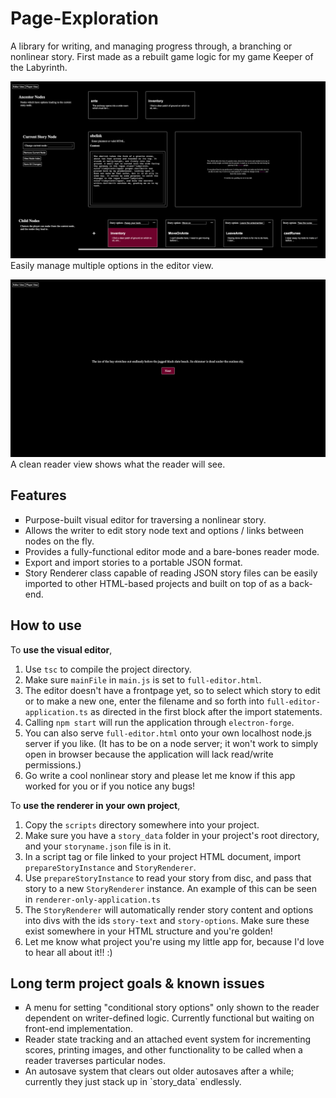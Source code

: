 # Page-Exploration
<p>A library for writing, and managing progress through, a branching or nonlinear story. First made as a rebuilt game logic for my game Keeper of the Labyrinth.</p> 

<p><img src="./images/working.png"><br>
Easily manage multiple options in the editor view.</p>

<p><img src="./images/readerview.png"><br>
A clean reader view shows what the reader will see.</p>

## Features
<ul style="list-style-type: square;">
<li>Purpose-built visual editor for traversing a nonlinear story.</li>
<li>Allows the writer to edit story node text and options / links between nodes on the fly.</li>
<li>Provides a fully-functional editor mode and a bare-bones reader mode.</li>
<li>Export and import stories to a portable JSON format.</li>
<li>Story Renderer class capable of reading JSON story files can be easily imported to other HTML-based projects and built on top of as a back-end.</li>
</ul>

## How to use
To **use the visual editor**,
1. Use `tsc` to compile the project directory.
2. Make sure `mainFile` in `main.js` is set to `full-editor.html`.
3. The editor doesn't have a frontpage yet, so to select which story to edit or to make a new one, enter the filename and so forth into `full-editor-application.ts` as directed in the first block after the import statements.
4. Calling `npm start` will run the application through `electron-forge`.
5. You can also serve `full-editor.html` onto your own localhost node.js server if you like. (It has to be on a node server; it won't work to simply open in browser because the application will lack read/write permissions.)
5. Go write a cool nonlinear story and please let me know if this app worked for you or if you notice any bugs!


To **use the renderer in your own project**,
1. Copy the `scripts` directory somewhere into your project.
2. Make sure you have a `story_data` folder in your project's root directory, and your `storyname.json` file is in it.
3. In a script tag or file linked to your project HTML document, import `prepareStoryInstance` and `StoryRenderer`.
4. Use `prepareStoryInstance` to read your story from disc, and pass that story to a new `StoryRenderer` instance. An example of this can be seen in `renderer-only-application.ts`
4. The `StoryRenderer` will automatically render story content and options into divs with the ids `story-text` and `story-options`. Make sure these exist somewhere in your HTML structure and you're golden!
5. Let me know what project you're using my little app for, because I'd love to hear all about it!! :)

## Long term project goals & known issues
<ul style="list-style-type: square;">
<li>A menu for setting "conditional story options" only shown to the reader dependent on writer-defined logic. Currently functional but waiting on front-end implementation.</li>
<li>Reader state tracking and an attached event system for incrementing scores, printing images, and other functionality to be called when a reader traverses particular nodes.</li>
<li>An autosave system that clears out older autosaves after a while; currently they just stack up in `story_data` endlessly.</li>
</ul>
